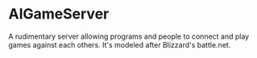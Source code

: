 AIGameServer
============

A rudimentary server allowing programs and people to connect and play games against each others. It's modeled after Blizzard's battle.net.

